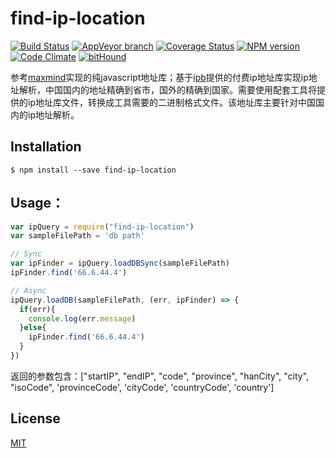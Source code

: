 # find-ip-location
  [![Build Status][travis-image]][travis-url]
  [![AppVeyor branch][appveyor-image]][appveyor-url]
  [![Coverage Status][coverage-image]][coverage-url]
  [![NPM version][npm-image]][npm-url]
  [![Code Climate][quality-image]][quality-url]
  [![bitHound][bithound-image]][bithound-url]

参考[maxmind](https://github.com/runk/node-maxmind)实现的纯javascript地址库；基于[ipb](http://iac-i.org/#)提供的付费ip地址库实现ip地址解析，中国国内的地址精确到省市，国外的精确到国家。需要使用配套工具将提供的ip地址库文件，转换成工具需要的二进制格式文件。该地址库主要针对中国国内的ip地址解析。

## Installation

```shell
$ npm install --save find-ip-location
```

## Usage：

```javascript
var ipQuery = require("find-ip-location")
var sampleFilePath = 'db path'

// Sync
var ipFinder = ipQuery.loadDBSync(sampleFilePath)
ipFinder.find('66.6.44.4')

// Async
ipQuery.loadDB(sampleFilePath, (err, ipFinder) => {
  if(err){
    console.log(err.message)
  }else{
    ipFinder.find('66.6.44.4')
  }
})
```

返回的参数包含：["startIP", "endIP", "code", "province", "hanCity", "city", "isoCode", 'provinceCode', 'cityCode', 'countryCode', 'country']

## License

  [MIT](./LICENSE)

[npm-image]: https://img.shields.io/npm/v/find-ip-location.svg?style=flat-square
[npm-url]: https://npmjs.org/package/find-ip-location
[travis-image]: https://img.shields.io/travis/liuwill/find-ip-location/master.svg?style=flat-square
[travis-url]: https://travis-ci.org/liuwill/find-ip-location
[download-image]: https://img.shields.io/npm/dm/find-ip-location.svg?style=flat-square
[download-url]: https://npmjs.org/package/find-ip-location
[coverage-image]: https://img.shields.io/coveralls/liuwill/find-ip-location/master.svg?style=flat-square
[coverage-url]: https://coveralls.io/github/liuwill/find-ip-location
[licence-image]: https://img.shields.io/npm/l/find-ip-location.svg?style=flat-square
[david-dependency-image]: https://img.shields.io/david/liuwill/find-ip-location.svg?style=flat-square
[david-dev-image]: https://img.shields.io/david/dev/liuwill/find-ip-location.svg?style=flat-square
[quality-image]: https://img.shields.io/codeclimate/github/liuwill/find-ip-location.svg?style=flat-square
[quality-url]: https://codeclimate.com/github/liuwill/find-ip-location
[bithound-image]: https://img.shields.io/bithound/code/github/liuwill/find-ip-location.svg?style=flat-square
[bithound-url]: https://www.bithound.io/github/liuwill/find-ip-location
[appveyor-image]: https://img.shields.io/appveyor/ci/liuwill/find-ip-location/master.svg?style=flat-square
[appveyor-url]: https://ci.appveyor.com/project/liuwill/find-ip-location
